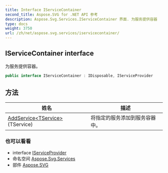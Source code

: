 ```yaml
---
title: Interface IServiceContainer
second_title: Aspose.SVG for .NET API 参考
description: Aspose.Svg.Services.IServiceContainer 界面. 为服务提供容器
type: docs
weight: 3750
url: /zh/net/aspose.svg.services/iservicecontainer/
---
```

## IServiceContainer interface

为服务提供容器。

```csharp
public interface IServiceContainer : IDisposable, IServiceProvider
```

## 方法

| 姓名 | 描述 |
| --- | --- |
| [AddService&lt;TService&gt;](../../aspose.svg.services/iservicecontainer/addservice/)(TService) | 将指定的服务添加到服务容器中。 |

### 也可以看看

* interface [IServiceProvider](../iserviceprovider/)
* 命名空间 [Aspose.Svg.Services](../../aspose.svg.services/)
* 部件 [Aspose.SVG](../../)


